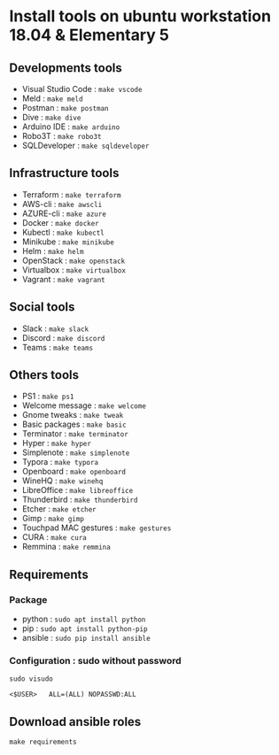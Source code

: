 # Install tools on ubuntu workstation 18.04 & Elementary 5

## Developments tools

* Visual Studio Code : `make vscode`
* Meld : `make meld`
* Postman : `make postman`
* Dive : `make dive`
* Arduino IDE : `make arduino`
* Robo3T : `make robo3t`
* SQLDeveloper : `make sqldeveloper`

## Infrastructure tools

* Terraform : `make terraform`
* AWS-cli : `make awscli`
* AZURE-cli : `make azure`
* Docker : `make docker`
* Kubectl : `make kubectl`
* Minikube : `make minikube`
* Helm : `make helm`
* OpenStack : `make openstack`
* Virtualbox : `make virtualbox`
* Vagrant : `make vagrant`

## Social tools

* Slack : `make slack`
* Discord : `make discord`
* Teams : `make teams`

## Others tools

* PS1 : `make ps1`
* Welcome message : `make welcome`
* Gnome tweaks : `make tweak`
* Basic packages : `make basic`
* Terminator : `make terminator`
* Hyper : `make hyper`
* Simplenote : `make simplenote`
* Typora : `make typora`
* Openboard : `make openboard`
* WineHQ : `make winehq`
* LibreOffice : `make libreoffice`
* Thunderbird : `make thunderbird`
* Etcher : `make etcher`
* Gimp : `make gimp`
* Touchpad MAC gestures : `make gestures`
* CURA : `make cura`
* Remmina : `make remmina`

## Requirements

### Package

* python : `sudo apt install python`
* pip : `sudo apt install python-pip`
* ansible : `sudo pip install ansible`

### Configuration : sudo without password

`sudo visudo`
```
<$USER>   ALL=(ALL) NOPASSWD:ALL
```

## Download ansible roles

`make requirements`
